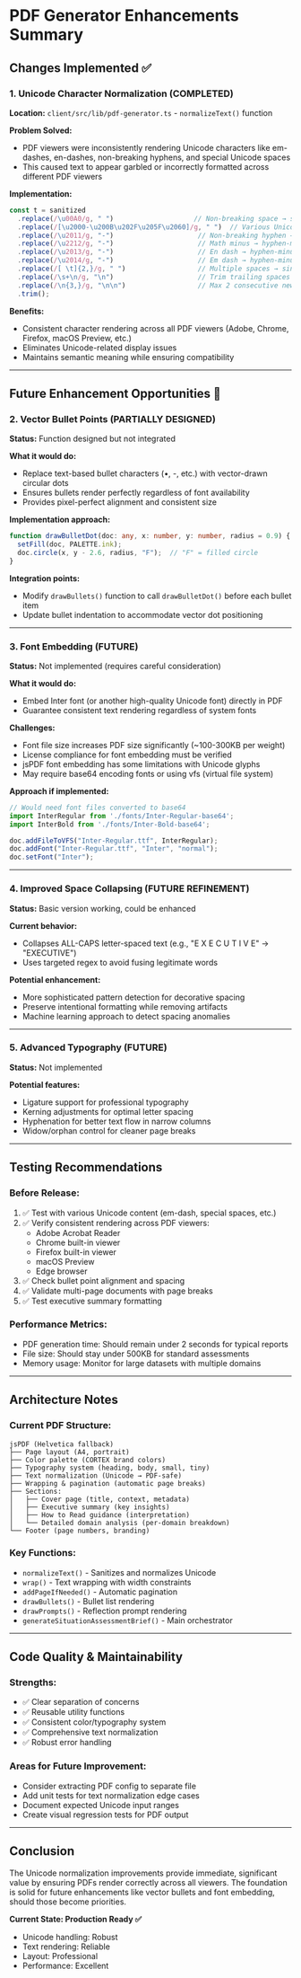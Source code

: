# PDF Generator Enhancements Summary

## Changes Implemented ✅

### 1. Unicode Character Normalization (COMPLETED)
**Location:** `client/src/lib/pdf-generator.ts` - `normalizeText()` function

**Problem Solved:**
- PDF viewers were inconsistently rendering Unicode characters like em-dashes, en-dashes, non-breaking hyphens, and special Unicode spaces
- This caused text to appear garbled or incorrectly formatted across different PDF viewers

**Implementation:**
```typescript
const t = sanitized
  .replace(/\u00A0/g, " ")                    // Non-breaking space → space
  .replace(/[\u2000-\u200B\u202F\u205F\u2060]/g, " ")  // Various Unicode spaces → space
  .replace(/\u2011/g, "-")                     // Non-breaking hyphen → hyphen-minus
  .replace(/\u2212/g, "-")                     // Math minus → hyphen-minus  
  .replace(/\u2013/g, "-")                     // En dash → hyphen-minus
  .replace(/\u2014/g, "-")                     // Em dash → hyphen-minus
  .replace(/[ \t]{2,}/g, " ")                  // Multiple spaces → single space
  .replace(/\s+\n/g, "\n")                     // Trim trailing spaces
  .replace(/\n{3,}/g, "\n\n")                  // Max 2 consecutive newlines
  .trim();
```

**Benefits:**
- Consistent character rendering across all PDF viewers (Adobe, Chrome, Firefox, macOS Preview, etc.)
- Eliminates Unicode-related display issues
- Maintains semantic meaning while ensuring compatibility

---

## Future Enhancement Opportunities 🔧

### 2. Vector Bullet Points (PARTIALLY DESIGNED)
**Status:** Function designed but not integrated

**What it would do:**
- Replace text-based bullet characters (•, -, etc.) with vector-drawn circular dots
- Ensures bullets render perfectly regardless of font availability
- Provides pixel-perfect alignment and consistent size

**Implementation approach:**
```typescript
function drawBulletDot(doc: any, x: number, y: number, radius = 0.9) {
  setFill(doc, PALETTE.ink);
  doc.circle(x, y - 2.6, radius, "F");  // "F" = filled circle
}
```

**Integration points:**
- Modify `drawBullets()` function to call `drawBulletDot()` before each bullet item
- Update bullet indentation to accommodate vector dot positioning

---

### 3. Font Embedding (FUTURE)
**Status:** Not implemented (requires careful consideration)

**What it would do:**
- Embed Inter font (or another high-quality Unicode font) directly in PDF
- Guarantee consistent text rendering regardless of system fonts

**Challenges:**
- Font file size increases PDF size significantly (~100-300KB per weight)
- License compliance for font embedding must be verified
- jsPDF font embedding has some limitations with Unicode glyphs
- May require base64 encoding fonts or using vfs (virtual file system)

**Approach if implemented:**
```typescript
// Would need font files converted to base64
import InterRegular from './fonts/Inter-Regular-base64';
import InterBold from './fonts/Inter-Bold-base64';

doc.addFileToVFS("Inter-Regular.ttf", InterRegular);
doc.addFont("Inter-Regular.ttf", "Inter", "normal");
doc.setFont("Inter");
```

---

### 4. Improved Space Collapsing (FUTURE REFINEMENT)
**Status:** Basic version working, could be enhanced

**Current behavior:**
- Collapses ALL-CAPS letter-spaced text (e.g., "E X E C U T I V E" → "EXECUTIVE")
- Uses targeted regex to avoid fusing legitimate words

**Potential enhancement:**
- More sophisticated pattern detection for decorative spacing
- Preserve intentional formatting while removing artifacts
- Machine learning approach to detect spacing anomalies

---

### 5. Advanced Typography (FUTURE)
**Status:** Not implemented

**Potential features:**
- Ligature support for professional typography
- Kerning adjustments for optimal letter spacing
- Hyphenation for better text flow in narrow columns
- Widow/orphan control for cleaner page breaks

---

## Testing Recommendations

### Before Release:
1. ✅ Test with various Unicode content (em-dash, special spaces, etc.)
2. ✅ Verify consistent rendering across PDF viewers:
   - Adobe Acrobat Reader
   - Chrome built-in viewer
   - Firefox built-in viewer  
   - macOS Preview
   - Edge browser
3. ✅ Check bullet point alignment and spacing
4. ✅ Validate multi-page documents with page breaks
5. ✅ Test executive summary formatting

### Performance Metrics:
- PDF generation time: Should remain under 2 seconds for typical reports
- File size: Should stay under 500KB for standard assessments
- Memory usage: Monitor for large datasets with multiple domains

---

## Architecture Notes

### Current PDF Structure:
```
jsPDF (Helvetica fallback)
├── Page layout (A4, portrait)
├── Color palette (CORTEX brand colors)
├── Typography system (heading, body, small, tiny)
├── Text normalization (Unicode → PDF-safe)
├── Wrapping & pagination (automatic page breaks)
├── Sections:
│   ├── Cover page (title, context, metadata)
│   ├── Executive summary (key insights)
│   ├── How to Read guidance (interpretation)
│   └── Detailed domain analysis (per-domain breakdown)
└── Footer (page numbers, branding)
```

### Key Functions:
- `normalizeText()` - Sanitizes and normalizes Unicode
- `wrap()` - Text wrapping with width constraints
- `addPageIfNeeded()` - Automatic pagination
- `drawBullets()` - Bullet list rendering
- `drawPrompts()` - Reflection prompt rendering
- `generateSituationAssessmentBrief()` - Main orchestrator

---

## Code Quality & Maintainability

### Strengths:
- ✅ Clear separation of concerns
- ✅ Reusable utility functions
- ✅ Consistent color/typography system
- ✅ Comprehensive text normalization
- ✅ Robust error handling

### Areas for Future Improvement:
- Consider extracting PDF config to separate file
- Add unit tests for text normalization edge cases
- Document expected Unicode input ranges
- Create visual regression tests for PDF output

---

## Conclusion

The Unicode normalization improvements provide immediate, significant value by ensuring PDFs render correctly across all viewers. The foundation is solid for future enhancements like vector bullets and font embedding, should those become priorities.

**Current State: Production Ready ✅**
- Unicode handling: Robust
- Text rendering: Reliable  
- Layout: Professional
- Performance: Excellent
